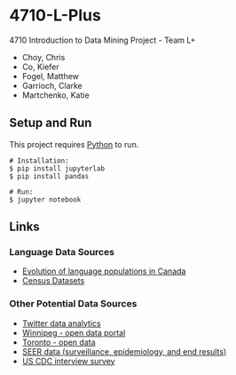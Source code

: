 # 4710-L-Plus
4710 Introduction to Data Mining Project - Team L+

* Choy, Chris
* Co, Kiefer
* Fogel, Matthew
* Garrioch, Clarke
* Martchenko, Katie

## Setup and Run

This project requires [Python](https://www.python.org/downloads/) to run.

```
# Installation:
$ pip install jupyterlab
$ pip install pandas

# Run:
$ jupyter notebook
```


## Links

### Language Data Sources

* [Evolution of language populations in Canada](https://www150.statcan.gc.ca/n1/pub/11-630-x/11-630-x2018001-eng.htm)
* [Census Datasets](https://www12.statcan.gc.ca/datasets/index-eng.cfm?Temporal=2016)

### Other Potential Data Sources

* [Twitter data analytics](https://login.uml.idm.oclc.org/login?qurl=http%3a%2f%2fdx.doi.org%2f10.1007%2f978-1-4614-9372-3)
* [Winnipeg - open data portal](https://data.winnipeg.ca/)
* [Toronto - open data](https://open.toronto.ca/catalogue/?sort=last_refreshed%20desc)
* [SEER data (surveillance, epidemiology, and end results)](https://seer.cancer.gov/data-software/)
* [US CDC interview survey](https://www.cdc.gov/nchs/nhis/nhis_questionnaires.htm)

